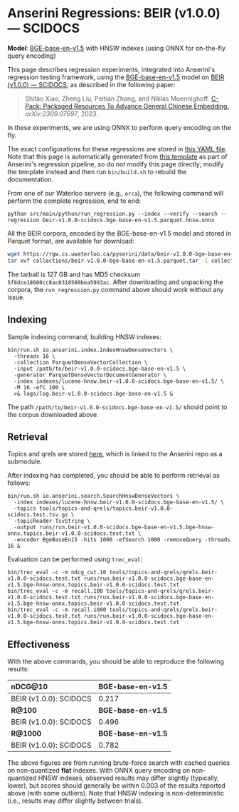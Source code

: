 # Anserini Regressions: BEIR (v1.0.0) &mdash; SCIDOCS

**Model**: [BGE-base-en-v1.5](https://huggingface.co/BAAI/bge-base-en-v1.5) with HNSW indexes (using ONNX for on-the-fly query encoding)

This page describes regression experiments, integrated into Anserini's regression testing framework, using the [BGE-base-en-v1.5](https://huggingface.co/BAAI/bge-base-en-v1.5) model on [BEIR (v1.0.0) &mdash; SCIDOCS](http://beir.ai/), as described in the following paper:

> Shitao Xiao, Zheng Liu, Peitian Zhang, and Niklas Muennighoff. [C-Pack: Packaged Resources To Advance General Chinese Embedding.](https://arxiv.org/abs/2309.07597) _arXiv:2309.07597_, 2023.

In these experiments, we are using ONNX to perform query encoding on the fly.

The exact configurations for these regressions are stored in [this YAML file](../../src/main/resources/regression/beir-v1.0.0-scidocs.bge-base-en-v1.5.parquet.hnsw.onnx.yaml).
Note that this page is automatically generated from [this template](../../src/main/resources/docgen/templates/beir-v1.0.0-scidocs.bge-base-en-v1.5.parquet.hnsw.onnx.template) as part of Anserini's regression pipeline, so do not modify this page directly; modify the template instead and then run `bin/build.sh` to rebuild the documentation.

From one of our Waterloo servers (e.g., `orca`), the following command will perform the complete regression, end to end:

```
python src/main/python/run_regression.py --index --verify --search --regression beir-v1.0.0-scidocs.bge-base-en-v1.5.parquet.hnsw.onnx
```

All the BEIR corpora, encoded by the BGE-base-en-v1.5 model and stored in Parquet format, are available for download:

```bash
wget https://rgw.cs.uwaterloo.ca/pyserini/data/beir-v1.0.0-bge-base-en-v1.5.parquet.tar -P collections/
tar xvf collections/beir-v1.0.0-bge-base-en-v1.5.parquet.tar -C collections/
```

The tarball is 127 GB and has MD5 checksum `5f8dce18660cc8ac0318500bea5993ac`.
After downloading and unpacking the corpora, the `run_regression.py` command above should work without any issue.

## Indexing

Sample indexing command, building HNSW indexes:

```
bin/run.sh io.anserini.index.IndexHnswDenseVectors \
  -threads 16 \
  -collection ParquetDenseVectorCollection \
  -input /path/to/beir-v1.0.0-scidocs.bge-base-en-v1.5 \
  -generator ParquetDenseVectorDocumentGenerator \
  -index indexes/lucene-hnsw.beir-v1.0.0-scidocs.bge-base-en-v1.5/ \
  -M 16 -efC 100 \
  >& logs/log.beir-v1.0.0-scidocs.bge-base-en-v1.5 &
```

The path `/path/to/beir-v1.0.0-scidocs.bge-base-en-v1.5/` should point to the corpus downloaded above.

## Retrieval

Topics and qrels are stored [here](https://github.com/castorini/anserini-tools/tree/master/topics-and-qrels), which is linked to the Anserini repo as a submodule.

After indexing has completed, you should be able to perform retrieval as follows:

```
bin/run.sh io.anserini.search.SearchHnswDenseVectors \
  -index indexes/lucene-hnsw.beir-v1.0.0-scidocs.bge-base-en-v1.5/ \
  -topics tools/topics-and-qrels/topics.beir-v1.0.0-scidocs.test.tsv.gz \
  -topicReader TsvString \
  -output runs/run.beir-v1.0.0-scidocs.bge-base-en-v1.5.bge-hnsw-onnx.topics.beir-v1.0.0-scidocs.test.txt \
  -encoder BgeBaseEn15 -hits 1000 -efSearch 1000 -removeQuery -threads 16 &
```

Evaluation can be performed using `trec_eval`:

```
bin/trec_eval -c -m ndcg_cut.10 tools/topics-and-qrels/qrels.beir-v1.0.0-scidocs.test.txt runs/run.beir-v1.0.0-scidocs.bge-base-en-v1.5.bge-hnsw-onnx.topics.beir-v1.0.0-scidocs.test.txt
bin/trec_eval -c -m recall.100 tools/topics-and-qrels/qrels.beir-v1.0.0-scidocs.test.txt runs/run.beir-v1.0.0-scidocs.bge-base-en-v1.5.bge-hnsw-onnx.topics.beir-v1.0.0-scidocs.test.txt
bin/trec_eval -c -m recall.1000 tools/topics-and-qrels/qrels.beir-v1.0.0-scidocs.test.txt runs/run.beir-v1.0.0-scidocs.bge-base-en-v1.5.bge-hnsw-onnx.topics.beir-v1.0.0-scidocs.test.txt
```

## Effectiveness

With the above commands, you should be able to reproduce the following results:

| **nDCG@10**                                                                                                  | **BGE-base-en-v1.5**|
|:-------------------------------------------------------------------------------------------------------------|-----------|
| BEIR (v1.0.0): SCIDOCS                                                                                       | 0.217     |
| **R@100**                                                                                                    | **BGE-base-en-v1.5**|
| BEIR (v1.0.0): SCIDOCS                                                                                       | 0.496     |
| **R@1000**                                                                                                   | **BGE-base-en-v1.5**|
| BEIR (v1.0.0): SCIDOCS                                                                                       | 0.782     |

The above figures are from running brute-force search with cached queries on non-quantized **flat** indexes.
With ONNX query encoding on non-quantized HNSW indexes, observed results may differ slightly (typically, lower), but scores should generally be within 0.003 of the results reported above (with some outliers).
Note that HNSW indexing is non-deterministic (i.e., results may differ slightly between trials).
